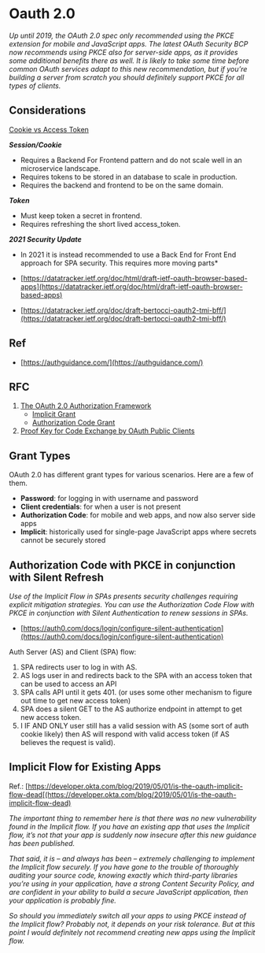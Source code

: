 # Oauth 2.0

*Up until 2019, the OAuth 2.0 spec only recommended using the PKCE extension for mobile and JavaScript apps. The latest OAuth Security BCP now recommends using PKCE also for server-side apps, as it provides some additional benefits there as well. It is likely to take some time before common OAuth services adapt to this new recommendation, but if you’re building a server from scratch you should definitely support PKCE for all types of clients.*

## Considerations
[Cookie vs Access Token](https://authguidance.com/2019/09/08/ui-token-management/)

___Session/Cookie___
* Requires a Backend For Frontend pattern and do not scale well in an microservice landscape.
* Requires tokens to be stored in an database to scale in production.
* Requires the backend and frontend to be on the same domain.

___Token___
* Must keep token a secret in frontend.
* Requires refreshing the short lived access_token.

___2021 Security Update___

* In 2021 it is instead recommended to use a Back End for Front End approach for SPA security. This requires more moving parts*

* [https://datatracker.ietf.org/doc/html/draft-ietf-oauth-browser-based-apps](https://datatracker.ietf.org/doc/html/draft-ietf-oauth-browser-based-apps)
* [https://datatracker.ietf.org/doc/draft-bertocci-oauth2-tmi-bff/](https://datatracker.ietf.org/doc/draft-bertocci-oauth2-tmi-bff/)

## Ref
* [https://authguidance.com/](https://authguidance.com/)

## RFC
1. [The OAuth 2.0 Authorization Framework](https://datatracker.ietf.org/doc/html/rfc6749)
    * [Implicit Grant](https://datatracker.ietf.org/doc/html/rfc6749#section-4.2)
    * [Authorization Code Grant](https://datatracker.ietf.org/doc/html/rfc6749#section-4.1)
2. [Proof Key for Code Exchange by OAuth Public Clients](https://datatracker.ietf.org/doc/html/rfc7636)

## Grant Types
OAuth 2.0 has different grant types for various scenarios. Here are a few of them.

* __Password__: for logging in with username and password
* __Client credentials__: for when a user is not present
* __Authorization Code__: for mobile and web apps, and now also server side apps
* __Implicit__: historically used for single-page JavaScript apps where secrets cannot be securely stored

## Authorization Code with PKCE in conjunction with Silent Refresh
*Use of the Implicit Flow in SPAs presents security challenges requiring explicit mitigation strategies. You can use the Authorization Code Flow with PKCE in conjunction with Silent Authentication to renew sessions in SPAs.*

* [https://auth0.com/docs/login/configure-silent-authentication](https://auth0.com/docs/login/configure-silent-authentication)

Auth Server (AS) and Client (SPA) flow:
1. SPA redirects user to log in with AS.
2. AS logs user in and redirects back to the SPA with an access token that can be used to access an API
3. SPA calls API until it gets 401. (or uses some other mechanism to figure out time to get new access token)
4. SPA does a silent GET to the AS authorize endpoint in attempt to get new access token.
5. I IF AND ONLY user still has a valid session with AS (some sort of auth cookie likely) then AS will respond with valid access token (if AS believes the request is valid).

## Implicit Flow for Existing Apps
Ref.: [https://developer.okta.com/blog/2019/05/01/is-the-oauth-implicit-flow-dead[(https://developer.okta.com/blog/2019/05/01/is-the-oauth-implicit-flow-dead)

*The important thing to remember here is that there was no new vulnerability found in the Implicit flow. If you have an existing app that uses the Implicit flow, it’s not that your app is suddenly now insecure after this new guidance has been published.*

*That said, it is – and always has been – extremely challenging to implement the Implicit flow securely. If you have gone to the trouble of thoroughly auditing your source code, knowing exactly which third-party libraries you’re using in your application, have a strong Content Security Policy, and are confident in your ability to build a secure JavaScript application, then your application is probably fine.*

*So should you immediately switch all your apps to using PKCE instead of the Implicit flow? Probably not, it depends on your risk tolerance. But at this point I would definitely not recommend creating new apps using the Implicit flow.*



